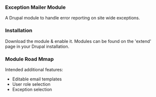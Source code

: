 ### Exception Mailer Module

A Drupal module to handle error reporting on site wide exceptions.

### Installation

Download the module & enable it. Modules can be found on the 'extend' page in
your Drupal installation.

### Module Road Mmap

Intended additional features:
- Editable email templates
- User role selection
- Exception selection

